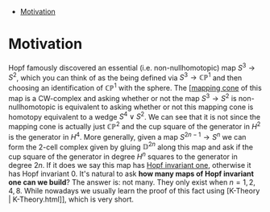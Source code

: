 -   [Motivation](#motivation)














Motivation
==========

Hopf famously discovered an essential (i.e. non-nullhomotopic) map $S^3\to S^2$, which you can think of as the being defined via $S^3\to {\mathbb{CP}}^1$ and then choosing an identification of ${\mathbb{CP}}^1$ with the sphere. The [[mapping cone](mapping%20cone.md) of this map is a CW-complex and asking whether or not the map $S^3\to S^2$ is non-nullhomotopic is equivalent to asking whether or not this mapping cone is homotopy equivalent to a wedge $S^4\vee S^2$. We can see that it is not since the mapping cone is actually just ${\mathbb{CP}}^2$ and the cup square of the generator in $H^2$ is the generator in $H^4$. More generally, given a map $S^{2n−1}\to S^n$ we can form the 2-cell complex given by gluing ${\mathbb{D}}^{2n}$ along this map and ask if the cup square of the generator in degree $H^n$ squares to the generator in degree $2n$. If it does we say this map has [Hopf invariant one](Hopf%20invariant%20one.md), otherwise it has Hopf invariant 0. It's natural to ask **how many maps of Hopf invariant one can we build**? The answer is: not many. They only exist when $n=1,2,4,8$. While nowadays we usually learn the proof of this fact using [K-Theory | K-Theory.html]], which is very short.
